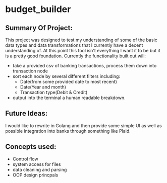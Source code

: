 # budget_builder

## Summary Of Project: 
This project was designed to test my understanding of some of the basic data types and data transformations that I currently have a decent understanding of. 
At this point this tool isn't everything I want it to be but it is a pretty good foundation. Currently the functionality built out will: 

- take a provided csv of banking transactions, process them down into transaction node
- sort each node by several different filters including: 
    - Date(from some provided date to most recent)
    - Date(Year and month)
    - Transaction type(Debit & Credit)
- output into the terminal a human readable breakdown. 

## Future Ideas: 
I would like to rewrite in Golang and then provide some simple UI as well as possible integration into banks through something like Plaid. 

## Concepts used: 
- Control flow
- system access for files
- data cleaning and parsing 
- OOP design princpals 